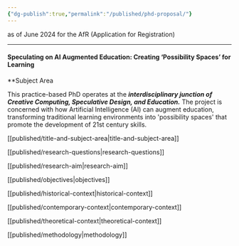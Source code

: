 ```yaml
---
{"dg-publish":true,"permalink":"/published/phd-proposal/"}
---
```


as of June 2024 for the AfR (Application for Registration)

---
#### Speculating on AI Augmented Education: Creating ‘Possibility Spaces’ for Learning

**Subject Area

This practice-based PhD operates at the **_interdisciplinary junction of Creative Computing, Speculative Design, and Education._** The project is concerned with how Artificial Intelligence (AI) can augment education, transforming traditional learning environments into 'possibility spaces' that promote the development of 21st century skills.  

[[published/title-and-subject-area\|title-and-subject-area]]

[[published/research-questions\|research-questions]]

[[published/research-aim\|research-aim]]

[[published/objectives\|objectives]]

[[published/historical-context\|historical-context]]

[[published/contemporary-context\|contemporary-context]]

[[published/theoretical-context\|theoretical-context]]

[[published/methodology\|methodology]]


